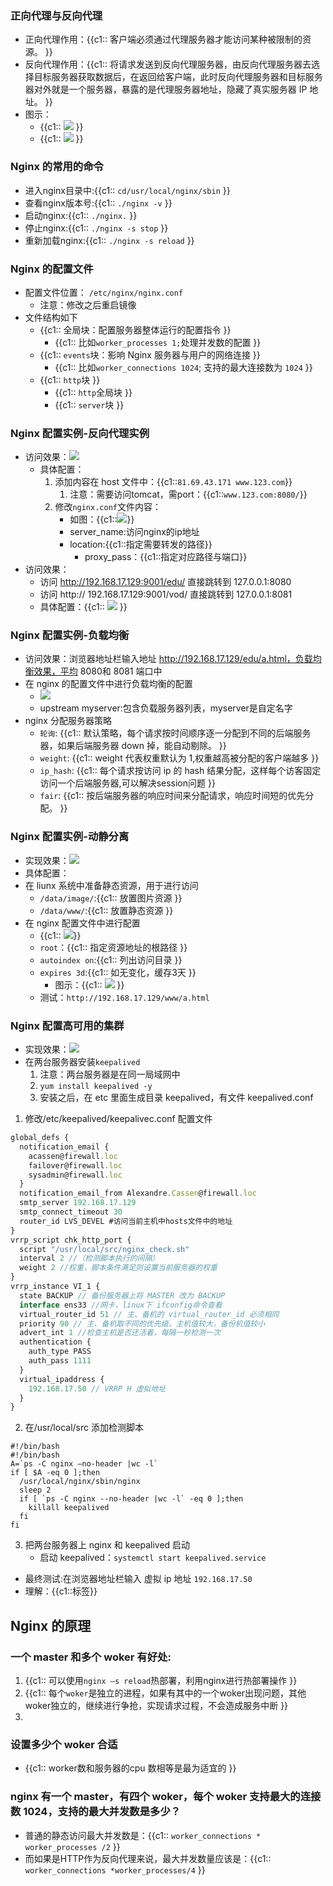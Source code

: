 ### 正向代理与反向代理 [	](Nginx_20201224023254197)
+ 正向代理作用：{{c1:: 客户端必须通过代理服务器才能访问某种被限制的资源。 }}
+ 反向代理作用：{{c1:: 将请求发送到反向代理服务器，由反向代理服务器去选择目标服务器获取数据后，在返回给客户端，此时反向代理服务器和目标服务器对外就是一个服务器，暴露的是代理服务器地址，隐藏了真实服务器 IP 地址。 }}
+ 图示：
  + {{c1:: ![](https://gitee.com/xieyun714/nodeimage/raw/master/img/20201123094212.png) }}
  + {{c1:: ![](https://gitee.com/xieyun714/nodeimage/raw/master/img/20201123094224.png) }}

### Nginx 的常用的命令 [	](Nginx_20201224023254204)
+ 进入nginx目录中:{{c1:: `cd/usr/local/nginx/sbin` }}
+ 查看nginx版本号:{{c1:: `./nginx -v` }}
+ 启动nginx:{{c1:: `./nginx.` }}
+ 停止nginx:{{c1:: `./nginx -s stop` }}
+ 重新加载nginx:{{c1:: `./nginx -s reload` }}

### Nginx 的配置文件 [	](Nginx_20201224023254206)
+ 配置文件位置： `/etc/nginx/nginx.conf`
  + 注意：修改之后重启镜像
+ 文件结构如下
  + {{c1:: 全局块：配置服务器整体运行的配置指令  }}
    + {{c1:: 比如`worker_processes 1;`处理并发数的配置  }}
  + {{c1:: `events`块：影响 Nginx 服务器与用户的网络连接  }}
    + {{c1:: 比如`worker_connections 1024`; 支持的最大连接数为 `1024`  }}
  + {{c1:: `http`块  }}
    + {{c1:: `http`全局块  }}
    + {{c1:: `server`块  }}

### Nginx 配置实例-反向代理实例 [	](Nginx_20201224023254209)

+ 访问效果：![](https://gitee.com/xieyun714/nodeimage/raw/master/img/20201123130916.png)
  + 具体配置：
    1. 添加内容在 host 文件中：{{c1::`81.69.43.171 www.123.com`}}
       1. 注意：需要访问tomcat，需port：{{c1::`www.123.com:8080/`}}
    2. 修改`nginx.conf`文件内容：
        + 如图：{{c1::![](https://gitee.com/xieyun714/nodeimage/raw/master/img/20201123131633.png)}}
        + server_name:访问nginx的ip地址
        + location:{{c1::指定需要转发的路径}}
          + proxy_pass：{{c1::指定对应路径与端口}}
+ 访问效果：
  + 访问 http://192.168.17.129:9001/edu/ 直接跳转到 127.0.0.1:8080
  + 访问 http:// 192.168.17.129:9001/vod/ 直接跳转到 127.0.0.1:8081
  + 具体配置：{{c1:: ![](https://gitee.com/xieyun714/nodeimage/raw/master/img/20201123133348.png) }}

### Nginx 配置实例-负载均衡 [	](Nginx_20201224023254213)
+ 访问效果：浏览器地址栏输入地址 http://192.168.17.129/edu/a.html，负载均衡效果，平均 8080和 8081 端口中
+ 在 nginx 的配置文件中进行负载均衡的配置
  + ![](https://gitee.com/xieyun714/nodeimage/raw/master/img/20201123133905.png)
  + upstream myserver:包含负载服务器列表，myserver是自定名字
+ nginx 分配服务器策略
  + `轮询`: {{c1:: 默认策略，每个请求按时间顺序逐一分配到不同的后端服务器，如果后端服务器 down 掉，能自动剔除。 }}
  + `weight`: {{c1:: weight 代表权重默认为 1,权重越高被分配的客户端越多 }}
  + `ip_hash`: {{c1:: 每个请求按访问 ip 的 hash 结果分配，这样每个访客固定访问一个后端服务器,可以解决session问题 }}
  + `fair`: {{c1:: 按后端服务器的响应时间来分配请求，响应时间短的优先分配。 }}

### Nginx 配置实例-动静分离 [	](Nginx_20201224023254215)
+ 实现效果：![](https://gitee.com/xieyun714/nodeimage/raw/master/img/20201123134958.png)
+ 具体配置：
+ 在 liunx 系统中准备静态资源，用于进行访问
  + `/data/image/`:{{c1:: 放置图片资源 }}
  + `/data/www/`:{{c1:: 放置静态资源 }}
+ 在 nginx 配置文件中进行配置
  + {{c1:: ![](https://gitee.com/xieyun714/nodeimage/raw/master/img/20201123135600.png)}}
  + `root`：{{c1:: 指定资源地址的根路径 }}
  + `autoindex on`:{{c1:: 列出访问目录 }}
  + `expires 3d`:{{c1:: 如无变化，缓存3天 }}
    + 图示：{{c1:: ![](https://gitee.com/xieyun714/nodeimage/raw/master/img/20201123140047.png) }}
  + 测试：`http://192.168.17.129/www/a.html`

### Nginx 配置高可用的集群 [	](Nginx_20201224023254217)
+ 实现效果：![](https://gitee.com/xieyun714/nodeimage/raw/master/img/20201123140944.png)
+ 在两台服务器安装`keepalived`
  1. 注意：两台服务器是在同一局域网中
  2. `yum install keepalived -y`
  3. 安装之后，在 etc 里面生成目录 keepalived，有文件 keepalived.conf
1. 修改/etc/keepalived/keepalivec.conf 配置文件
  ```js
  global_defs {
    notification_email {
      acassen@firewall.loc
      failover@firewall.loc
      sysadmin@firewall.loc
    }
    notification_email_from Alexandre.Cassen@firewall.loc
    smtp_server 192.168.17.129
    smtp_connect_timeout 30
    router_id LVS_DEVEL #访问当前主机中hosts文件中的地址
  }
  vrrp_script chk_http_port {
    script "/usr/local/src/nginx_check.sh"
    interval 2 //（检测脚本执行的间隔）
    weight 2 //权重，脚本条件满足则设置当前服务器的权重
  }
  vrrp_instance VI_1 {
    state BACKUP // 备份服务器上将 MASTER 改为 BACKUP
    interface ens33 //网卡，linux下 ifconfig命令查看
    virtual_router_id 51 // 主、备机的 virtual_router_id 必须相同
    priority 90 // 主、备机取不同的优先级，主机值较大，备份机值较小
    advert_int 1 //检查主机是否还活着，每隔一秒检测一次
    authentication {
      auth_type PASS
      auth_pass 1111
    }
    virtual_ipaddress {
      192.168.17.50 // VRRP H 虚拟地址
    }
  }
  ```
2. 在/usr/local/src 添加检测脚本
  ```shell
  #!/bin/bash
  #!/bin/bash
  A=`ps -C nginx –no-header |wc -l`
  if [ $A -eq 0 ];then
    /usr/local/nginx/sbin/nginx
    sleep 2
    if [ `ps -C nginx --no-header |wc -l` -eq 0 ];then
      killall keepalived
    fi
  fi
   ```
3. 把两台服务器上 nginx 和 keepalived 启动
   + 启动 keepalived：`systemctl start keepalived.service`
 + 最终测试:在浏览器地址栏输入 虚拟 ip 地址 `192.168.17.50 `
+ 理解：{{c1::标签}}

## Nginx 的原理 [	](Nginx_20201224023254220)

### 一个 master 和多个 woker 有好处: [	](Nginx_20201224023254222)
   1. {{c1:: 可以使用`nginx –s reload`热部署，利用nginx进行热部署操作 }}
   2. {{c1:: 每个`woker`是独立的进程，如果有其中的一个woker出现问题，其他woker独立的，继续进行争抢，实现请求过程，不会造成服务中断 }}
   3. 
### 设置多少个 woker 合适 [	](Nginx_20201224023254225)
+ {{c1:: worker数和服务器的cpu 数相等是最为适宜的 }}

### nginx 有一个 master，有四个 woker，每个 woker 支持最大的连接数 1024，支持的最大并发数是多少？ [	](Nginx_20201224023254228)
+ 普通的静态访问最大并发数是：{{c1:: `worker_connections * worker_processes /2` }}
+ 而如果是HTTP作为反向代理来说，最大并发数量应该是：{{c1:: `worker_connections *worker_processes/4` }}
